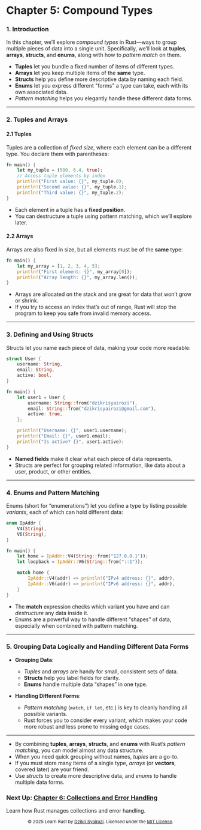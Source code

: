 # Chapter 5: Compound Types

### 1. Introduction

In this chapter, we’ll explore *compound types* in Rust—ways to group multiple pieces of data into a single unit. Specifically, we’ll look at **tuples**, **arrays**, **structs**, and **enums**, along with how to *pattern match* on them.

- **Tuples** let you bundle a fixed number of items of different types.
- **Arrays** let you keep multiple items of the **same** type.
- **Structs** help you define more descriptive data by naming each field.
- **Enums** let you express different "forms" a type can take, each with its own associated data.
- *Pattern matching* helps you elegantly handle these different data forms.

---

### 2. Tuples and Arrays

#### 2.1 Tuples

Tuples are a collection of *fixed size*, where each element can be a different type. You declare them with parentheses:

```rust
fn main() {
    let my_tuple = (500, 6.4, true);
    // Access tuple elements by index
    println!("First value: {}", my_tuple.0);
    println!("Second value: {}", my_tuple.1);
    println!("Third value: {}", my_tuple.2);
}
```

- Each element in a tuple has a **fixed position**.
- You can destructure a tuple using pattern matching, which we’ll explore later.

#### 2.2 Arrays

Arrays are also fixed in size, but all elements must be of the **same** type:

```rust
fn main() {
    let my_array = [1, 2, 3, 4, 5];
    println!("First element: {}", my_array[0]);
    println!("Array length: {}", my_array.len());
}
```

- Arrays are allocated on the stack and are great for data that won’t grow or shrink.
- If you try to access an index that’s out of range, Rust will stop the program to keep you safe from invalid memory access.

---

### 3. Defining and Using Structs

Structs let you name each piece of data, making your code more readable:

```rust
struct User {
    username: String,
    email: String,
    active: bool,
}

fn main() {
    let user1 = User {
        username: String::from("dzikrisyairozi"),
        email: String::from("dzikrisyairozi@gmail.com"),
        active: true,
    };

    println!("Username: {}", user1.username);
    println!("Email: {}", user1.email);
    println!("Is active? {}", user1.active);
}
```

- **Named fields** make it clear what each piece of data represents.
- Structs are perfect for grouping related information, like data about a user, product, or other entities.

---

### 4. Enums and Pattern Matching

Enums (short for “enumerations”) let you define a type by listing possible *variants*, each of which can hold different data:

```rust
enum IpAddr {
    V4(String),
    V6(String),
}

fn main() {
    let home = IpAddr::V4(String::from("127.0.0.1"));
    let loopback = IpAddr::V6(String::from("::1"));

    match home {
        IpAddr::V4(addr) => println!("IPv4 address: {}", addr),
        IpAddr::V6(addr) => println!("IPv6 address: {}", addr),
    }
}
```

- The **match** expression checks which variant you have and can *destructure* any data inside it.
- Enums are a powerful way to handle different “shapes” of data, especially when combined with pattern matching.

---

### 5. Grouping Data Logically and Handling Different Data Forms

- **Grouping Data**: 
  - *Tuples* and *arrays* are handy for small, consistent sets of data.
  - **Structs** help you label fields for clarity.
  - **Enums** handle multiple data “shapes” in one type.

- **Handling Different Forms**:
  - *Pattern matching* (`match`, `if let`, etc.) is key to cleanly handling all possible variants.
  - Rust forces you to consider every variant, which makes your code more robust and less prone to missing edge cases.

---

- By combining **tuples**, **arrays**, **structs**, and **enums** with Rust’s *pattern matching*, you can model almost any data structure.
- When you need quick grouping without names, *tuples* are a go-to.
- If you must store many items of a single type, *arrays* (or **vectors**, covered later) are your friend.
- Use *structs* to create more descriptive data, and *enums* to handle multiple data forms.

### Next Up: [Chapter 6: Collections and Error Handling](../06-collections-and-error-handling/README.md)
Learn how Rust manages collections and error handling.

<p align="center"> <sub>© 2025 Learn Rust by <a href="https://github.com/dzikrisyairozi">Dzikri Syairozi</a>. Licensed under the <a href="../LICENSE">MIT License</a>.</sub> </p>

